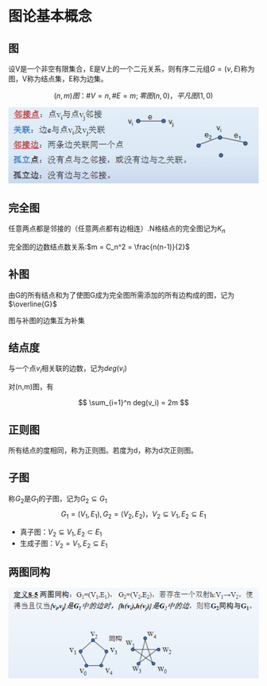 # 图论基本概念

## 图

设V是一个非空有限集合，E是V上的一个二元关系，则有序二元组$G = (v,E)$称为图，V称为结点集，E称为边集。

$$
(n,m)图：\#V = n, \#E = m;零图(n,0)，平凡图(1,0)
$$

![alt text](image.png)

## 完全图

任意两点都是邻接的（任意两点都有边相连）.N格结点的完全图记为$K_n$

完全图的边数结点数关系:$m = C_n^2 = \frac{n(n-1)}{2}$

## 补图

由G的所有结点和为了使图G成为完全图所需添加的所有边构成的图，记为$\overline{G}$

图与补图的边集互为补集

## 结点度

与一个点$v_i$相关联的边数，记为$deg(v_i)$

对(n,m)图，有

$$
\sum_{i=1}^n deg(v_i) = 2m
$$

## 正则图

所有结点的度相同，称为正则图。若度为d，称为d次正则图。

## 子图

称$G_2$是$G_1$的子图，记为$G_2 \subseteq G_1$
$$
G_1 = (V_1,E_1),G_2 = (V_2,E_2)，V_2 \subseteq V_1, E_2 \subseteq E_1
$$

- 真子图：$V_2 \subseteq V_1, E_2 \subset E_1$
- 生成子图：$V_2 = V_1, E_2 \subseteq E_1$

## 两图同构

![alt text](image-1.png)